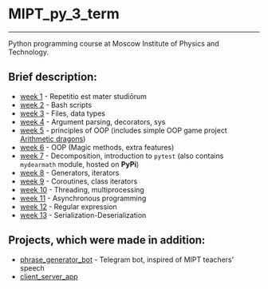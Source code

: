 # MIPT_py_3_term
--------------
Python programming course at Moscow Institute of Physics and Technology.

## Brief description:
+ [week 1](week_01) - Repetitio est mater studiōrum
+ [week 2](week_02) - Bash scripts
+ [week 3](week_03) - Files, data types
+ [week 4](week_04) - Argument parsing, decorators, sys
+ [week 5](week_05) - principles of OOP (includes simple OOP game project [Arithmetic dragons](week_05_dragons))
+ [week 6](week_06) - OOP (Magic methods, extra features)
+ [week 7](week_07) - Decomposition, introduction to `pytest` (also contains `mydearmath` module, hosted on **PyPi**)
+ [week 8](week_08) - Generators, iterators
+ [week 9](week_09) - Coroutines, class iterators
+ [week 10](week_10) - Threading, multiprocessing
+ [week 11](week_11) - Asynchronous programming
+ [week 12](week_12) - Regular expression
+ [week 13](week_13) - Serialization-Deserialization 

## Projects, which were made in addition:
+ [phrase_generator_bot](https://github.com/vlasenckov/phrase_generator_bot) - Telegram bot, inspired of MIPT teachers' speech
+ [client_server_app]()

